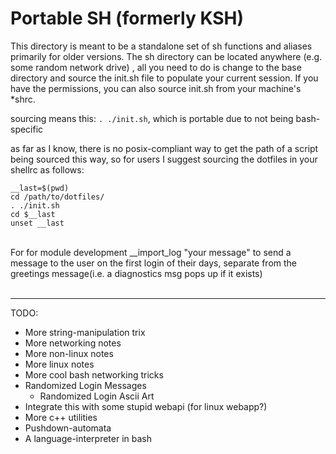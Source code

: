# Portable SH (formerly KSH)
This directory is meant to be a standalone set of sh functions and aliases primarily for older versions. The sh directory can be located anywhere (e.g. some random network drive) , all you need to do is change to the base directory and source the init.sh file to populate your current session. If you have the permissions, you can also source init.sh from your machine's *shrc.   


sourcing means this: `. ./init.sh`, which is portable due to not being bash-specific


as far as I know, there is no posix-compliant way to get the path of a script being sourced this way, so for users I suggest sourcing the dotfiles in your shellrc as follows:

```
__last=$(pwd)
cd /path/to/dotfiles/
. ./init.sh
cd $__last
unset __last
```

<br />
For for module development
__import_log "your message" to send a message to the user on the first login of their days, separate from the greetings message(i.e. a diagnostics msg pops up if it exists)

<br />
<br />

--------

TODO:
* More string-manipulation trix
* More networking notes
* More non-linux notes
* More linux notes
* More cool bash networking tricks
* Randomized Login Messages
  * Randomized Login Ascii Art
* Integrate this with some stupid webapi (for linux webapp?)
* More c++ utilities
* Pushdown-automata
* A language-interpreter in bash

